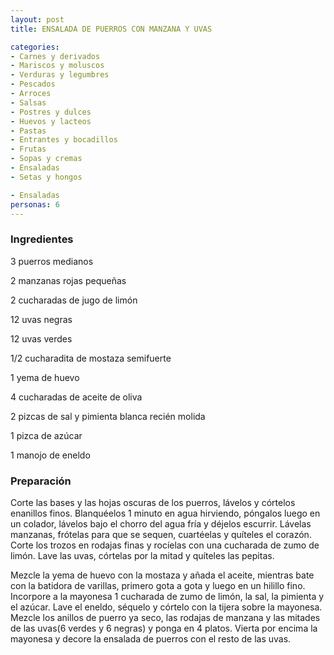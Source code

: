 ```yaml
---
layout: post
title: ENSALADA DE PUERROS CON MANZANA Y UVAS

categories:
- Carnes y derivados
- Mariscos y moluscos
- Verduras y legumbres
- Pescados
- Arroces
- Salsas
- Postres y dulces
- Huevos y lacteos
- Pastas
- Entrantes y bocadillos
- Frutas
- Sopas y cremas
- Ensaladas
- Setas y hongos

- Ensaladas
personas: 6 
---
```

<h3>Ingredientes</h3>
3 puerros medianos

2 manzanas rojas pequeñas

2 cucharadas de jugo de limón

12 uvas negras

12 uvas verdes

1/2 cucharadita de mostaza semifuerte

1 yema de huevo

4 cucharadas de aceite de oliva

2 pizcas de sal y pimienta blanca recién molida

1 pizca de azúcar

1 manojo de eneldo

<h3>Preparación</h3>
Corte las bases y las hojas oscuras de los puerros, lávelos y córtelos enanillos finos. Blanquéelos 1 minuto en agua hirviendo, póngalos luego en un colador, lávelos bajo el chorro del agua fría y déjelos escurrir. Lávelas manzanas, frótelas para que se sequen, cuartéelas y quíteles el corazón. Corte los trozos en rodajas finas y rocíelas con una cucharada de zumo de limón. Lave las uvas, córtelas por la mitad y quíteles las pepitas.

Mezcle la yema de huevo con la mostaza y añada el aceite, mientras bate con la batidora de varillas, primero gota a gota y luego en un hilillo fino. Incorpore a la mayonesa 1 cucharada de zumo de limón, la sal, la pimienta y el azúcar. Lave el eneldo, séquelo y córtelo con la tijera sobre la mayonesa. Mezcle los anillos de puerro ya seco, las rodajas de manzana y las mitades de las uvas(6 verdes y 6 negras) y ponga en 4 platos. Vierta por encima la mayonesa y decore la ensalada de puerros con el resto de las uvas.

